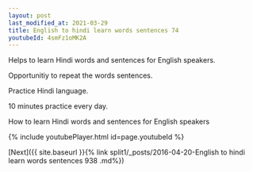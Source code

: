 ```yaml
---
layout: post
last_modified_at: 2021-03-29
title: English to hindi learn words sentences 74 
youtubeId: 4smFz1oMK2A
---
```

 
 
Helps to learn Hindi words and sentences for English speakers.

Opportunitiy to repeat the words sentences. 

Practice Hindi language. 
 
10 minutes practice every day. 
 
How to learn Hindi words and sentences for English speakers 
 
{% include youtubePlayer.html id=page.youtubeId %}
 
 
[Next]({{ site.baseurl }}{% link  split1/_posts/2016-04-20-English to hindi learn words sentences 938 .md%})
 
